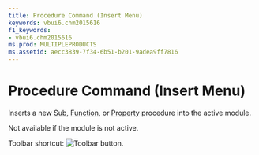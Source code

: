 ```yaml
---
title: Procedure Command (Insert Menu)
keywords: vbui6.chm2015616
f1_keywords:
- vbui6.chm2015616
ms.prod: MULTIPLEPRODUCTS
ms.assetid: aecc3839-7f34-6b51-b201-9adea9ff7816
---
```



# Procedure Command (Insert Menu)

Inserts a new [Sub](vbe-glossary.md), [Function](vbe-glossary.md), or [Property](vbe-glossary.md) procedure into the active module.

Not available if the module is not active.

Toolbar shortcut: 
![Toolbar button](images/tbr_proc_ZA01201726.gif).


